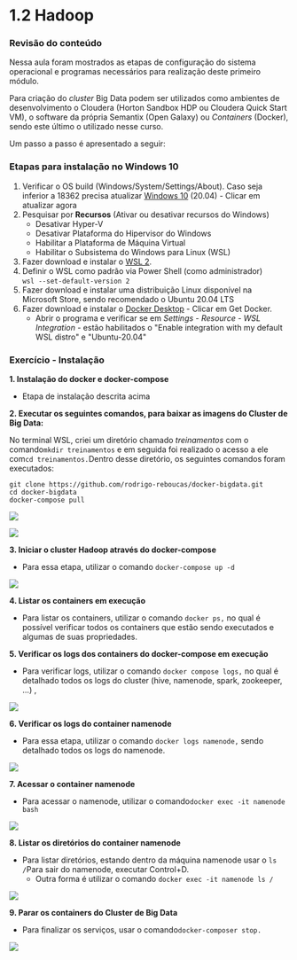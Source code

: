 # 1.2 Hadoop

### Revisão do conteúdo&#x20;

Nessa aula foram mostrados as etapas de configuração do sistema operacional e programas necessários para realização deste primeiro módulo.

Para criação do _cluster_ Big Data podem ser utilizados como ambientes de desenvolvimento o Cloudera (Horton Sandbox HDP ou Cloudera Quick Start VM), o software da própria Semantix (Open Galaxy) ou _Containers_ (Docker), sendo este último o utilizado nesse curso.

Um passo a passo é apresentado a seguir:

### Etapas para instalação no Windows 10

1. Verificar o OS build (Windows/System/Settings/About). Caso seja inferior a 18362 precisa atualizar [Windows 10](https://www.microsoft.com/pt-br/software-download/windows10) (20.04) - Clicar em atualizar agora
2. Pesquisar por **Recursos** (Ativar ou desativar recursos do Windows)
   * Desativar Hyper-V
   * Desativar Plataforma do Hipervisor do Windows
   * Habilitar a Plataforma de Máquina Virtual
   * Habilitar o Subsistema do Windows para Linux (WSL)
3. Fazer download e instalar o [WSL 2](https://wslstorestorage.blob.core.windows.net/wslblob/wsl\_update\_x64.msi).&#x20;
4. Definir o WSL como padrão via Power Shell (como administrador)\
   `wsl --set-default-version 2`
5. Fazer download e instalar uma distribuição Linux disponível na Microsoft Store, sendo recomendado o Ubuntu 20.04 LTS
6. Fazer download e instalar o [Docker Desktop](https://hub.docker.com/editions/community/docker-ce-desktop-windows/) - Clicar em Get Docker.
   * Abrir o programa e verificar se em _Settings - Resource - WSL Integration_ - estão habilitados o "Enable integration with my default WSL distro" e "Ubuntu-20.04"

### Exercício - Instalação

**1. Instalação do docker e docker-compose**&#x20;

* Etapa de instalação descrita acima

**2. Executar os seguintes comandos, para baixar as imagens do Cluster de Big Data:**

No terminal WSL, criei um diretório chamado _treinamentos_ com o comando`mkdir treinamentos` e em seguida foi realizado o acesso a ele com`cd treinamentos.`Dentro desse diretório, os seguintes comandos foram executados:

&#x20;`git clone https://github.com/rodrigo-reboucas/docker-bigdata.git`\
`cd docker-bigdata`\
`docker-compose pull`

![](../.gitbook/assets/m1\_aula2\_00.png)

![](../.gitbook/assets/m1\_aula2\_01.png)

**3. Iniciar o cluster Hadoop através do docker-compose**

* Para essa etapa, utilizar o comando `docker-compose up -d`

![](../.gitbook/assets/m1\_aula2\_02.png)

**4. Listar os containers em execução**

* Para listar os containers, utilizar o comando `docker ps,` no qual é possível verificar todos os containers que estão sendo executados e algumas de suas propriedades.

**5. Verificar os logs dos containers do docker-compose em execução**

* Para verificar logs, utilizar o comando `docker compose logs,` no qual é detalhado todos os logs do cluster (hive, namenode, spark, zookeeper, ...)  ,&#x20;

![](../.gitbook/assets/m1\_aula2\_03.png)

**6. Verificar os logs do container namenode**

* Para essa etapa, utilizar o comando `docker logs namenode,` sendo detalhado todos os logs do namenode. &#x20;

![](../.gitbook/assets/m1\_aula2\_04.png)

**7.  Acessar o container namenode**

* Para acessar o namenode, utilizar o comando`docker exec -it namenode bash`&#x20;

![](../.gitbook/assets/m1\_aula2\_05.png)

&#x20;**8. Listar  os diretórios do container namenode**

* Para listar diretórios, estando dentro da máquina namenode usar o `ls /`Para sair do namenode, executar Control+D.
  * Outra forma é utilizar o comando `docker exec -it namenode ls /`&#x20;

![](../.gitbook/assets/m1\_aula2\_06.png)

**9. Parar os containers do Cluster de Big Data**

* Para finalizar os serviços, usar o comando`docker-composer stop.`&#x20;

![](../.gitbook/assets/m1\_aula2\_07.png)
